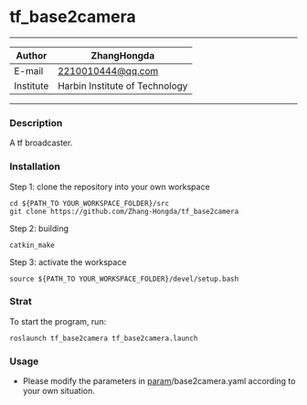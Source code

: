 tf_base2camera
================================
****
|Author|ZhangHongda|
|------|-----------------|
|E-mail|2210010444@qq.com|
|Institute|Harbin Institute of Technology|
****

### Description
A tf broadcaster.
### Installation
Step 1: clone the repository into your own workspace
```
cd ${PATH_TO YOUR_WORKSPACE_FOLDER}/src
git clone https://github.com/Zhang-Hongda/tf_base2camera
```
Step 2: building
```
catkin_make
```
Step 3: activate the workspace
```
source ${PATH_TO YOUR_WORKSPACE_FOLDER}/devel/setup.bash
```
### Strat 
To start the program, run:
```
roslaunch tf_base2camera tf_base2camera.launch 
```
### Usage
* Please modify the parameters in [param](./param)/base2camera.yaml according to your own situation.

